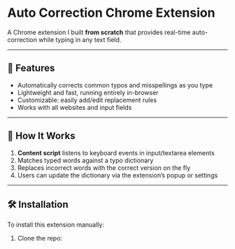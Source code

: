 # Auto Correction Chrome Extension

A Chrome extension I built **from scratch** that provides real-time auto-correction while typing in any text field.

---

## 🚀 Features

- Automatically corrects common typos and misspellings as you type  
- Lightweight and fast, running entirely in-browser  
- Customizable: easily add/edit replacement rules  
- Works with all websites and input fields

---

## 🧩 How It Works

1. **Content script** listens to keyboard events in input/textarea elements  
2. Matches typed words against a typo dictionary  
3. Replaces incorrect words with the correct version on the fly  
4. Users can update the dictionary via the extension’s popup or settings

---

## 🛠️ Installation

To install this extension manually:

1. Clone the repo:
